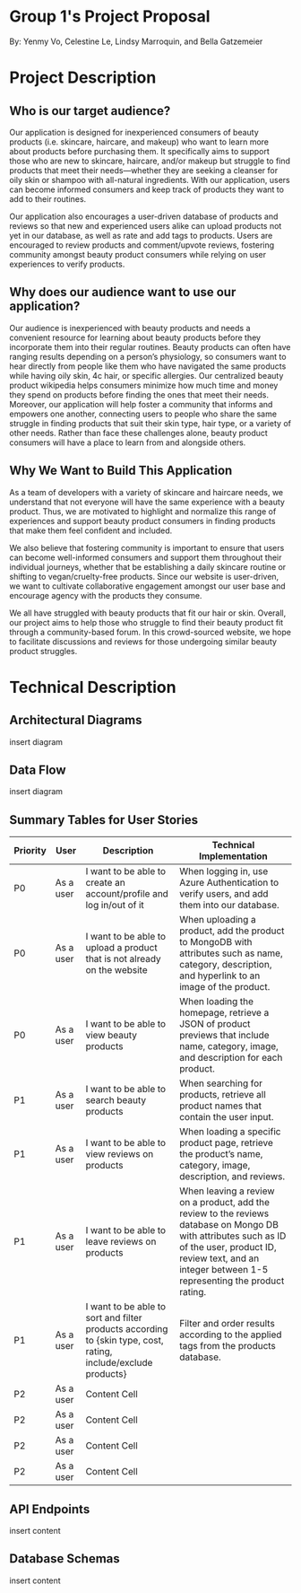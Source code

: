 # Group 1's Project Proposal
By: Yenmy Vo, Celestine Le, Lindsy Marroquin, and Bella Gatzemeier

# Project Description 

## Who is our target audience?
Our application is designed for inexperienced consumers of beauty products (i.e. skincare, haircare, and makeup) who want to learn more about products before purchasing them. It specifically aims to support those who are new to skincare, haircare, and/or makeup but struggle to find products that meet their needs—whether they are seeking a cleanser for oily skin or shampoo with all-natural ingredients. With our application, users can become informed consumers and keep track of products they want to add to their routines.

Our application also encourages a user-driven database of products and reviews so that new and experienced users alike can upload products not yet in our database, as well as rate and add tags to products. Users are encouraged to review products and comment/upvote reviews, fostering community amongst beauty product consumers while relying on user experiences to verify products. 

## Why does our audience want to use our application?
Our audience is inexperienced with beauty products and needs a convenient resource for learning about beauty products before they incorporate them into their regular routines. Beauty products can often have ranging results depending on a person’s physiology, so consumers want to hear directly from people like them who have navigated the same products while having oily skin, 4c hair, or specific allergies. Our centralized beauty product wikipedia helps consumers minimize how much time and money they spend on products before finding the ones that meet their needs. Moreover, our application will help foster a community that informs and empowers one another, connecting users to people who share the same struggle in finding products that suit their skin type, hair type, or a variety of other needs. Rather than face these challenges alone, beauty product consumers will have a place to learn from and alongside others.

## Why We Want to Build This Application
As a team of developers with a variety of skincare and haircare needs, we understand that not everyone will have the same experience with a beauty product. Thus, we are motivated to highlight and normalize this range of experiences and support beauty product consumers in finding products that make them feel confident and included.

We also believe that fostering community is important to ensure that users can become well-informed consumers and support them throughout their individual journeys, whether that be establishing a daily skincare routine or shifting to vegan/cruelty-free products. Since our website is user-driven, we want to cultivate collaborative engagement amongst our user base and encourage agency with the products they consume.

We all have struggled with beauty products that fit our hair or skin. Overall, our project aims to help those who struggle to find their beauty product fit through a community-based forum. In this crowd-sourced website, we hope to facilitate discussions and reviews for those undergoing similar beauty product struggles.

# Technical Description

## Architectural Diagrams
insert diagram

## Data Flow
insert diagram 

## Summary Tables for User Stories
|   Priority    |      User     |  Description  |  Technical Implementation  |
| ------------- | ------------- | ------------- | -------------------------- |
|      P0       |   As a user   | I want to be able to create an account/profile and log in/out of it | When logging in, use Azure Authentication to verify users, and add them into our database.
|      P0       |   As a user   | I want to be able to upload a product that is not already on the website | When uploading a product, add the product to MongoDB with attributes such as name, category, description, and hyperlink to an image of the product.
|      P0       |   As a user   | I want to be able to view beauty products | When loading the homepage, retrieve a JSON of product previews that include name, category, image, and description for each product.
|      P1       |   As a user   | I want to be able to search beauty products | When searching for products, retrieve all product names that contain the user input.
|      P1       |   As a user   | I want to be able to view reviews on products | When loading a specific product page, retrieve the product’s name, category, image, description, and reviews.
|      P1       |   As a user   | I want to be able to leave reviews on products | When leaving a review on a product, add the review to the reviews database on Mongo DB with attributes such as ID of the user, product ID, review text, and an integer between 1-5 representing the product rating.
|      P1       |   As a user   | I want to be able to sort and filter products according to {skin type, cost, rating, include/exclude products} | Filter and order results according to the applied tags from the products database.
|      P2       |   As a user   | Content Cell  |
|      P2       |   As a user   | Content Cell  |
|      P2       |   As a user   | Content Cell  |
|      P2       |   As a user   | Content Cell  |

## API Endpoints
insert content

## Database Schemas
insert content
